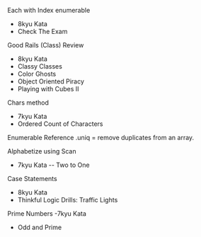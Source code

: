 Each with Index enumerable 
 - 8kyu Kata
 - Check The Exam
 
Good Rails (Class) Review
- 8kyu Kata
- Classy Classes 
- Color Ghosts
- Object Oriented Piracy
- Playing with Cubes II


Chars method
- 7kyu Kata
- Ordered Count of Characters



Enumerable Reference
.uniq = remove duplicates from an array. 

Alphabetize using Scan
- 7kyu Kata
-- Two to One


Case Statements
- 8kyu Kata
- Thinkful Logic Drills: Traffic Lights

Prime Numbers
-7kyu Kata
- Odd and Prime